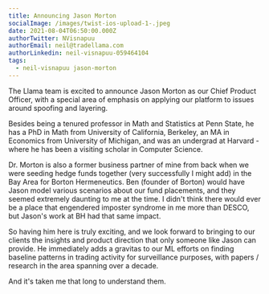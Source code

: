 ```yaml
---
title: Announcing Jason Morton
socialImage: /images/twist-ios-upload-1-.jpeg
date: 2021-08-04T06:50:00.000Z
authorTwitter: NVisnapuu
authorEmail: neil@tradellama.com
authorLinkedin: neil-visnapuu-059464104
tags:
  - neil-visnapuu jason-morton
---
```

The Llama team is excited to announce Jason Morton as our Chief Product Officer, with a special area of emphasis on applying our platform to issues around spoofing and layering.

Besides being a tenured professor in Math and Statistics at Penn State, he has a PhD in Math from University of California, Berkeley, an MA in Economics from University of Michigan, and was an undergrad at Harvard - where he has been a visiting scholar in Computer Science.

Dr. Morton is also a former business partner of mine from back when we were seeding hedge funds together (very successfully I might add) in the Bay Area for Borton Hermeneutics. Ben (founder of Borton) would have Jason model various scenarios about our fund placements, and they seemed extremely daunting to me at the time. I didn't think there would ever be a place that engendered imposter syndrome in me more than DESCO, but Jason's work at BH had that same impact.

So having him here is truly exciting, and we look forward to bringing to our clients the insights and product direction that only someone like Jason can provide.  He immediately adds a gravitas to our ML efforts on finding baseline patterns in trading activity for surveillance purposes, with papers / research in the area spanning over a decade.  

And it's taken me that long to understand them.